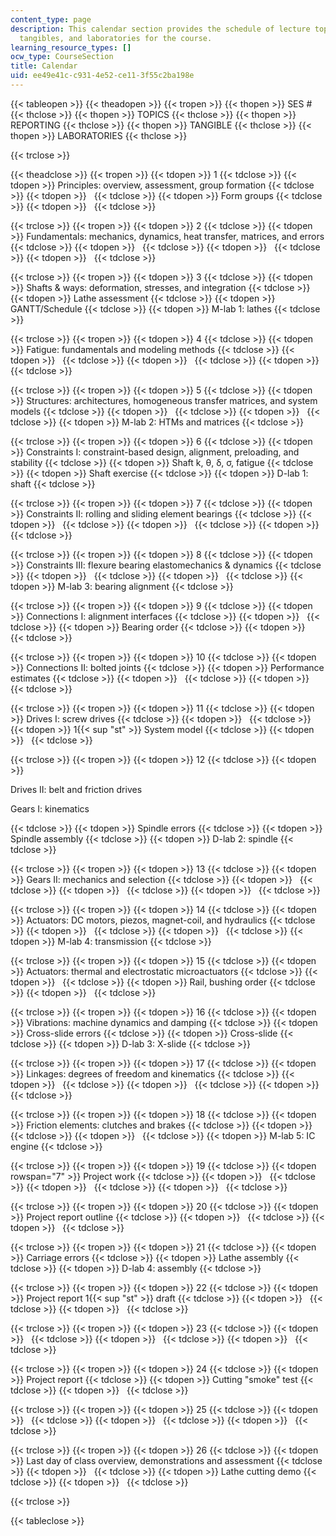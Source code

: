 ```yaml
---
content_type: page
description: This calendar section provides the schedule of lecture topics, reporting,
  tangibles, and laboratories for the course.
learning_resource_types: []
ocw_type: CourseSection
title: Calendar
uid: ee49e41c-c931-4e52-ce11-3f55c2ba198e
---
```


{{< tableopen >}}
{{< theadopen >}}
{{< tropen >}}
{{< thopen >}}
SES #
{{< thclose >}}
{{< thopen >}}
TOPICS
{{< thclose >}}
{{< thopen >}}
REPORTING
{{< thclose >}}
{{< thopen >}}
TANGIBLE
{{< thclose >}}
{{< thopen >}}
LABORATORIES
{{< thclose >}}

{{< trclose >}}

{{< theadclose >}}
{{< tropen >}}
{{< tdopen >}}
1
{{< tdclose >}}
{{< tdopen >}}
Principles: overview, assessment, group formation
{{< tdclose >}}
{{< tdopen >}}
 
{{< tdclose >}}
{{< tdopen >}}
Form groups
{{< tdclose >}}
{{< tdopen >}}
 
{{< tdclose >}}

{{< trclose >}}
{{< tropen >}}
{{< tdopen >}}
2
{{< tdclose >}}
{{< tdopen >}}
Fundamentals: mechanics, dynamics, heat transfer, matrices, and errors
{{< tdclose >}}
{{< tdopen >}}
 
{{< tdclose >}}
{{< tdopen >}}
 
{{< tdclose >}}
{{< tdopen >}}
 
{{< tdclose >}}

{{< trclose >}}
{{< tropen >}}
{{< tdopen >}}
3
{{< tdclose >}}
{{< tdopen >}}
Shafts & ways: deformation, stresses, and integration
{{< tdclose >}}
{{< tdopen >}}
Lathe assessment
{{< tdclose >}}
{{< tdopen >}}
GANTT/Schedule
{{< tdclose >}}
{{< tdopen >}}
M-lab 1: lathes
{{< tdclose >}}

{{< trclose >}}
{{< tropen >}}
{{< tdopen >}}
4
{{< tdclose >}}
{{< tdopen >}}
Fatigue: fundamentals and modeling methods
{{< tdclose >}}
{{< tdopen >}}
 
{{< tdclose >}}
{{< tdopen >}}
 
{{< tdclose >}}
{{< tdopen >}}
 
{{< tdclose >}}

{{< trclose >}}
{{< tropen >}}
{{< tdopen >}}
5
{{< tdclose >}}
{{< tdopen >}}
Structures: architectures, homogeneous transfer matrices, and system models
{{< tdclose >}}
{{< tdopen >}}
 
{{< tdclose >}}
{{< tdopen >}}
 
{{< tdclose >}}
{{< tdopen >}}
M-lab 2: HTMs and matrices
{{< tdclose >}}

{{< trclose >}}
{{< tropen >}}
{{< tdopen >}}
6
{{< tdclose >}}
{{< tdopen >}}
Constraints I: constraint-based design, alignment, preloading, and stability
{{< tdclose >}}
{{< tdopen >}}
Shaft k, θ, δ, σ, fatigue
{{< tdclose >}}
{{< tdopen >}}
Shaft exercise
{{< tdclose >}}
{{< tdopen >}}
D-lab 1: shaft
{{< tdclose >}}

{{< trclose >}}
{{< tropen >}}
{{< tdopen >}}
7
{{< tdclose >}}
{{< tdopen >}}
Constraints II: rolling and sliding element bearings
{{< tdclose >}}
{{< tdopen >}}
 
{{< tdclose >}}
{{< tdopen >}}
 
{{< tdclose >}}
{{< tdopen >}}
 
{{< tdclose >}}

{{< trclose >}}
{{< tropen >}}
{{< tdopen >}}
8
{{< tdclose >}}
{{< tdopen >}}
Constraints III: flexure bearing elastomechanics & dynamics
{{< tdclose >}}
{{< tdopen >}}
 
{{< tdclose >}}
{{< tdopen >}}
 
{{< tdclose >}}
{{< tdopen >}}
M-lab 3: bearing alignment
{{< tdclose >}}

{{< trclose >}}
{{< tropen >}}
{{< tdopen >}}
9
{{< tdclose >}}
{{< tdopen >}}
Connections I: alignment interfaces
{{< tdclose >}}
{{< tdopen >}}
 
{{< tdclose >}}
{{< tdopen >}}
Bearing order
{{< tdclose >}}
{{< tdopen >}}
 
{{< tdclose >}}

{{< trclose >}}
{{< tropen >}}
{{< tdopen >}}
10
{{< tdclose >}}
{{< tdopen >}}
Connections II: bolted joints
{{< tdclose >}}
{{< tdopen >}}
Performance estimates
{{< tdclose >}}
{{< tdopen >}}
 
{{< tdclose >}}
{{< tdopen >}}
 
{{< tdclose >}}

{{< trclose >}}
{{< tropen >}}
{{< tdopen >}}
11
{{< tdclose >}}
{{< tdopen >}}
Drives I: screw drives
{{< tdclose >}}
{{< tdopen >}}
 
{{< tdclose >}}
{{< tdopen >}}
1{{< sup "st" >}} System model
{{< tdclose >}}
{{< tdopen >}}
 
{{< tdclose >}}

{{< trclose >}}
{{< tropen >}}
{{< tdopen >}}
12
{{< tdclose >}}
{{< tdopen >}}


Drives II: belt and friction drives

Gears I: kinematics


{{< tdclose >}}
{{< tdopen >}}
Spindle errors
{{< tdclose >}}
{{< tdopen >}}
Spindle assembly
{{< tdclose >}}
{{< tdopen >}}
D-lab 2: spindle
{{< tdclose >}}

{{< trclose >}}
{{< tropen >}}
{{< tdopen >}}
13
{{< tdclose >}}
{{< tdopen >}}
Gears II: mechanics and selection
{{< tdclose >}}
{{< tdopen >}}
 
{{< tdclose >}}
{{< tdopen >}}
 
{{< tdclose >}}
{{< tdopen >}}
 
{{< tdclose >}}

{{< trclose >}}
{{< tropen >}}
{{< tdopen >}}
14
{{< tdclose >}}
{{< tdopen >}}
Actuators: DC motors, piezos, magnet-coil, and hydraulics
{{< tdclose >}}
{{< tdopen >}}
 
{{< tdclose >}}
{{< tdopen >}}
 
{{< tdclose >}}
{{< tdopen >}}
M-lab 4: transmission
{{< tdclose >}}

{{< trclose >}}
{{< tropen >}}
{{< tdopen >}}
15
{{< tdclose >}}
{{< tdopen >}}
Actuators: thermal and electrostatic microactuators
{{< tdclose >}}
{{< tdopen >}}
 
{{< tdclose >}}
{{< tdopen >}}
Rail, bushing order
{{< tdclose >}}
{{< tdopen >}}
 
{{< tdclose >}}

{{< trclose >}}
{{< tropen >}}
{{< tdopen >}}
16
{{< tdclose >}}
{{< tdopen >}}
Vibrations: machine dynamics and damping
{{< tdclose >}}
{{< tdopen >}}
Cross-slide errors
{{< tdclose >}}
{{< tdopen >}}
Cross-slide
{{< tdclose >}}
{{< tdopen >}}
D-lab 3: X-slide
{{< tdclose >}}

{{< trclose >}}
{{< tropen >}}
{{< tdopen >}}
17
{{< tdclose >}}
{{< tdopen >}}
Linkages: degrees of freedom and kinematics
{{< tdclose >}}
{{< tdopen >}}
 
{{< tdclose >}}
{{< tdopen >}}
 
{{< tdclose >}}
{{< tdopen >}}
 
{{< tdclose >}}

{{< trclose >}}
{{< tropen >}}
{{< tdopen >}}
18
{{< tdclose >}}
{{< tdopen >}}
Friction elements: clutches and brakes
{{< tdclose >}}
{{< tdopen >}}
 
{{< tdclose >}}
{{< tdopen >}}
 
{{< tdclose >}}
{{< tdopen >}}
M-lab 5: IC engine
{{< tdclose >}}

{{< trclose >}}
{{< tropen >}}
{{< tdopen >}}
19
{{< tdclose >}}
{{< tdopen rowspan="7" >}}
Project work
{{< tdclose >}}
{{< tdopen >}}
 
{{< tdclose >}}
{{< tdopen >}}
 
{{< tdclose >}}
{{< tdopen >}}
 
{{< tdclose >}}

{{< trclose >}}
{{< tropen >}}
{{< tdopen >}}
20
{{< tdclose >}}
{{< tdopen >}}
Project report outline
{{< tdclose >}}
{{< tdopen >}}
 
{{< tdclose >}}
{{< tdopen >}}
 
{{< tdclose >}}

{{< trclose >}}
{{< tropen >}}
{{< tdopen >}}
21
{{< tdclose >}}
{{< tdopen >}}
Carriage errors
{{< tdclose >}}
{{< tdopen >}}
Lathe assembly
{{< tdclose >}}
{{< tdopen >}}
D-lab 4: assembly
{{< tdclose >}}

{{< trclose >}}
{{< tropen >}}
{{< tdopen >}}
22
{{< tdclose >}}
{{< tdopen >}}
Project report 1{{< sup "st" >}} draft
{{< tdclose >}}
{{< tdopen >}}
 
{{< tdclose >}}
{{< tdopen >}}
 
{{< tdclose >}}

{{< trclose >}}
{{< tropen >}}
{{< tdopen >}}
23
{{< tdclose >}}
{{< tdopen >}}
 
{{< tdclose >}}
{{< tdopen >}}
 
{{< tdclose >}}
{{< tdopen >}}
 
{{< tdclose >}}

{{< trclose >}}
{{< tropen >}}
{{< tdopen >}}
24
{{< tdclose >}}
{{< tdopen >}}
Project report
{{< tdclose >}}
{{< tdopen >}}
Cutting "smoke" test
{{< tdclose >}}
{{< tdopen >}}
 
{{< tdclose >}}

{{< trclose >}}
{{< tropen >}}
{{< tdopen >}}
25
{{< tdclose >}}
{{< tdopen >}}
 
{{< tdclose >}}
{{< tdopen >}}
 
{{< tdclose >}}
{{< tdopen >}}
 
{{< tdclose >}}

{{< trclose >}}
{{< tropen >}}
{{< tdopen >}}
26
{{< tdclose >}}
{{< tdopen >}}
Last day of class overview, demonstrations and assessment
{{< tdclose >}}
{{< tdopen >}}
 
{{< tdclose >}}
{{< tdopen >}}
Lathe cutting demo
{{< tdclose >}}
{{< tdopen >}}
 
{{< tdclose >}}

{{< trclose >}}

{{< tableclose >}}